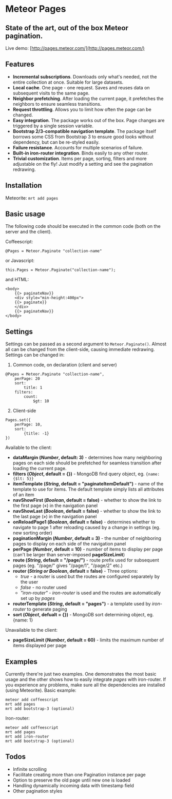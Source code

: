 Meteor Pages
============

State of the art, out of the box Meteor pagination.
---------------------------------------------------
Live demo: [http://pages.meteor.com/](http://pages.meteor.com/)

Features
--------

+ **Incremental subscriptions**. Downloads only what's needed, not the entire collection at once. Suitable for large datasets.
+ **Local cache**. One page - one request. Saves and reuses data on subsequent visits to the same page.
+ **Neighbor prefetching**. After loading the current page, it prefetches the neighbors to ensure seamless transitions.
+ **Request throttling**. Allows you to limit how often the page can be changed.
+ **Easy integration**. The package works out of the box. Page changes are triggered by a single session variable.
+ **Bootstrap 2/3-compatible navigation template**. The package itself borrows some CSS from Bootstrap 3 to ensure good looks without dependency, but can be re-styled easily.
+ **Failure resistance**. Accounts for multiple scenarios of failure.
+ **Built-in iron-router integration**. Binds easily to any other router.
+ **Trivial customization**. Items per page, sorting, filters and more adjustable on the fly! Just modify a setting and see the pagination redrawing.

Installation
------------
Meteorite:
`mrt add pages`

Basic usage
-----------
The following code should be executed in the common code (both on the server and the client).

Coffeescript:

`@Pages = Meteor.Paginate "collection-name"`
      
or Javascript:

`
this.Pages = Meteor.Paginate("collection-name");
`

and HTML:
```
<body>
    {{> paginateNav}}
    <div style="min-height:400px">
    {{> paginate}}
    </div>
    {{> paginateNav}}
</body>
```

Settings
--------
Settings can be passed as a second argument to `Meteor.Paginate()`. Almost all can be changed from the client-side, causing immediate redrawing. Settings can be changed in:
1. Common code, on declaration (client and server)
```
@Pages = Meteor.Paginate "collection-name",
    perPage: 20
    sort: 
        title: 1
    filters: 
        count: 
            $gt: 10
```
2. Client-side
```
Pages.set({
    perPage: 10,
    sort: 
        {title: -1}
})
```

Available to the client:
+ **dataMargin (*Number*, default: 3)** - determines how many neighboring pages on each side should be prefetched for seamless transition after loading the current page.
+ **filters (*Object*, default = {})** - MongoDB find query object, eg. `{name: {$lt: 5}}`
+ **itemTemplate (*String*, default = "paginateItemDefault")** - name of the template to use for items. The default template simply lists all attributes of an item
+ **navShowFirst (*Boolean*, default = false)** - whether to show the link to the first page («) in the navigation panel
+ **navShowLast (*Boolean*, default = false)** - whether to show the link to the last page (») in the navigation panel
+ **onReloadPage1 (*Boolean*, default = false)** - determines whether to navigate to page 1 after reloading caused by a change in settings (eg. new sorting order)
+ **paginationMargin (*Number*, default = 3)** - the number of neighboring pages to display on each side of the navigation panel
+ **perPage (*Number*, default = 10)** - number of items to display per page (can't be larger than server-imposed **pageSizeLimit**)
+ **route (*String*, default = "/page/")** - route prefix used for subsequent pages (eg. "/page/" gives "/page/1", "/page/2" etc.)
+ **router (*String or Boolean*, default = false)** - Three options:
   - *true* - a router is used but the routes are configured separately by the user
   - *false* - no router used
   - *"iron-router"* - *iron-router* is used and the routes are automatically set up by *pages*
+ **routerTemplate (*String*, default = "pages")** - a template used by *iron-router* to generate paging 
+ **sort (*Object*, defualt = {})** - MongoDB sort determining object, eg. {name: 1}

Unavailable to the client:
+ **pageSizeLimit (*Number*, default = 60)** - limits the maximum number of items displayed per page


Examples
--------

Currently there're just two examples. One demonstrates the most basic usage and the other shows how to easily integrate *pages* with iron-router. If you experience any problems, make sure all the dependencies are installed (using Meteorite).
Basic example:
```
meteor add coffeescript
mrt add pages
mrt add bootstrap-3 (optional)
```
Iron-router:
```
meteor add coffeescript
mrt add pages
mrt add iron-router
mrt add bootstrap-3 (optional)
```

Todos
-----
+ Infinite scrolling
+ Facilitate creating more than one Pagination instance per page
+ Option to preserve the old page until new one is loaded
+ Handling dynamically incoming data with timestamp field
+ Other pagination styles